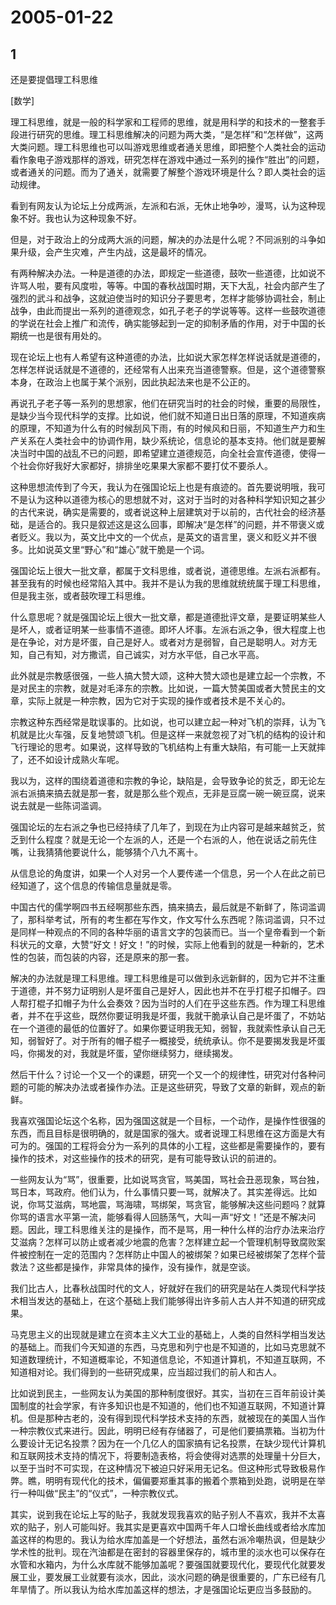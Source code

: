 # 2005-01-22

## 1

还是要提倡理工科思维 

[数学]

理工科思维，就是一般的科学家和工程师的思维，就是用科学的和技术的一整套手段进行研究的思维。理工科思维解决的问题为两大类，“是怎样”和“怎样做”，这两大类问题。理工科思维也可以叫游戏思维或者通关思维，即把整个人类社会的运动看作象电子游戏那样的游戏，研究怎样在游戏中通过一系列的操作“胜出”的问题，或者通关的问题。而为了通关，就需要了解整个游戏环境是什么？即人类社会的运动规律。 

看到有网友认为论坛上分成两派，左派和右派，无休止地争吵，漫骂，认为这种现象不好。我也认为这种现象不好。 

但是，对于政治上的分成两大派的问题，解决的办法是什么呢？不同派别的斗争如果升级，会产生灾难，产生内战，这是最坏的情况。 

有两种解决办法。一种是道德的办法，即规定一些道德，鼓吹一些道德，比如说不许骂人啦，要有风度啦，等等。中国的春秋战国时期，天下大乱，社会内部产生了强烈的武斗和战争，这就迫使当时的知识分子要思考，怎样才能够协调社会，制止战争，由此而提出一系列的道德观念，如孔子老子的学说等等。这样一些鼓吹道德的学说在社会上推广和流传，确实能够起到一定的抑制矛盾的作用，对于中国的长期统一也是很有用处的。 

现在论坛上也有人希望有这种道德的办法，比如说大家怎样怎样说话就是道德的，怎样怎样说话就是不道德的，还经常有人出来充当道德警察。但是，这个道德警察本身，在政治上也属于某个派别，因此执起法来也是不公正的。 

再说孔子老子等一系列的思想家，他们在研究当时的社会的时候，重要的局限性，是缺少当今现代科学的支撑。比如说，他们就不知道日出日落的原理，不知道疾病的原理，不知道为什么有的时候刮风下雨，有的时候风和日丽，不知道生产力和生产关系在人类社会中的协调作用，缺少系统论，信息论的基本支持。他们就是要解决当时中国的战乱不已的问题，即希望建立道德规范，向全社会宣传道德，使得一个社会你好我好大家都好，排排坐吃果果大家都不要打仗不要杀人。 

这种思想流传到了今天，我认为在强国论坛上也是有痕迹的。首先要说明哦，我可不是认为这种以道德为核心的思想就不对，这对于当时的对各种科学知识知之甚少的古代来说，确实是需要的，或者说这种上层建筑对于以前的，古代社会的经济基础，是适合的。我只是叙述这是这么回事，即解决“是怎样”的问题，并不带褒义或者贬义。我以为，英文比中文的一个优点，是英文的语言里，褒义和贬义并不很多。比如说英文里“野心”和“雄心”就干脆是一个词。 

强国论坛上很大一批文章，都属于文科思维，或者说，道德思维。左派右派都有。甚至我有的时候也经常陷入其中。我并不是认为我的思维就统统属于理工科思维，但是我主张，或者鼓吹理工科思维。 

什么意思呢？就是强国论坛上很大一批文章，都是道德批评文章，是要证明某些人是坏人，或者证明某一些事情不道德。即坏人坏事。左派右派之争，很大程度上也是在争论，对方是坏蛋，自己是好人。或者对方是弱智，自己是聪明人。对方无知，自己有知，对方撒谎，自己诚实，对方水平低，自己水平高。 

此外就是宗教感很强，一些人搞大赞大颂，这种大赞大颂也是建立起一个宗教，不是对民主的宗教，就是对毛泽东的宗教。比如说，一篇大赞美国或者大赞民主的文章，实际上就是一种宗教，因为它对于实现的操作或者技术是不关心的。 

宗教这种东西经常是耽误事的。比如说，也可以建立起一种对飞机的崇拜，认为飞机就是比火车强，反复地赞颂飞机。但是这样一来就忽视了对飞机的结构的设计和飞行理论的思考。如果说，这样导致的飞机结构上有重大缺陷，有可能一上天就摔了，还不如设计成熟火车呢。 

我以为，这样的围绕着道德和宗教的争论，缺陷是，会导致争论的贫乏，即无论左派右派搞来搞去就是那一套，就是那么些个观点，无非是豆腐一碗一碗豆腐，说来说去就是一些陈词滥调。 

强国论坛的左右派之争也已经持续了几年了，到现在为止内容可是越来越贫乏，贫乏到什么程度？就是无论一个左派的人，还是一个右派的人，他在说话之前先住嘴，让我猜猜他要说什么，能够猜个八九不离十。 

从信息论的角度讲，如果一个人对另一个人要传递一个信息，另一个人在此之前已经知道了，这个信息的传输信息量就是零。 

中国古代的儒学啊四书五经啊那些东西，搞来搞去，最后就是不新鲜了，陈词滥调了，那科举考试，所有的考生都在写作文，作文写什么东西呢？陈词滥调，只不过是同样一种观点的不同的各种华丽的语言文字的包装而已。当一个皇帝看到一个新科状元的文章，大赞“好文！好文！”的时候，实际上他看到的就是一种新的，艺术性的包装，而包装的内容，还是原来的那一套。 

解决的办法就是理工科思维。理工科思维是可以做到永远新鲜的，因为它并不注重于道德，并不努力证明别人是坏蛋自己是好人，因此也并不在乎打棍子扣帽子。四人帮打棍子扣帽子为什么会奏效？因为当时的人们在乎这些东西。作为理工科思维者，并不在乎这些，既然你要证明我是坏蛋，我就干脆承认自己是坏蛋了，不妨站在一个道德的最低的位置好了。如果你要证明我无知，弱智，我就索性承认自己无知，弱智好了。对于所有的帽子棍子一概接受，统统承认。你不是要揭发我是坏蛋吗，你揭发的对，我就是坏蛋，望你继续努力，继续揭发。 

然后干什么？讨论一个又一个的课题，研究一个又一个的规律性，研究对付各种问题的可能的解决办法或者操作办法。正是这些研究，导致了文章的新鲜，观点的新鲜。 

我喜欢强国论坛这个名称，因为强国这就是一个目标，一个动作，是操作性很强的东西，而且目标是很明确的，就是国家的强大。或者说理工科思维在这方面是大有可为的。强国的工程将会分为一系列的具体的小工程，这些都是需要操作的，要有操作的技术，对这些操作的技术的研究，是有可能导致认识的前进的。 

一些网友认为“骂”，很重要，比如说骂贪官，骂美国，骂社会丑恶现象，骂台独，骂日本，骂政府。他们认为，什么事情只要一骂，就解决了。其实差得远。比如说，你骂艾滋病，骂地震，骂海啸，骂绑架，骂贪官，能够解决这些问题吗？就算你骂的语言水平第一流，能够看得人回肠荡气，大叫一声“好文！”还是不解决问题。因此，理工科思维关注的是操作，而不是骂，用一种什么样的治疗办法来治疗艾滋病？怎样可以防止或者减少地震的危害？怎样建立起一个管理机制导致腐败案件被控制在一定的范围内？怎样防止中国人的被绑架？如果已经被绑架了怎样个营救法？这些都是操作，非常具体的操作，没有操作，就是空谈。 

我们比古人，比春秋战国时代的文人，好就好在我们的研究是站在人类现代科学技术相当发达的基础上，在这个基础上我们能够得出许多前人古人并不知道的研究成果。 

马克思主义的出现就是建立在资本主义大工业的基础上，人类的自然科学相当发达的基础上。而我们今天知道的东西，马克思和列宁也是不知道的，比如马克思就不知道数理统计，不知道概率论，不知道信息论，不知道计算机，不知道互联网，不知道相对论。我们得到的一些研究成果，应当超过我们的前人和古人。 

比如说到民主，一些网友认为美国的那种制度很好。其实，当初在三百年前设计美国制度的社会学家，有许多知识也是不知道的，他们也不知道互联网，不知道计算机。但是那种古老的，没有得到现代科学技术支持的东西，就被现在的美国人当作一种宗教仪式来进行。因此，明明已经有存储器了，可是他们要搞票箱。当初为什么要设计无记名投票？因为在一个几亿人的国家搞有记名投票，在缺少现代计算机和互联网技术支持的情况下，将要制造表格，将会使得对选票的处理量十分巨大，以至于当时不可实现，在这种情况下被迫只好采用无记名。但这种形式导致极易作弊。瞧，明明有现代化的技术，偏偏要郑重其事的搬着个票箱到处跑，说明是在举行一种叫做“民主”的“仪式”，一种宗教仪式。 

其实，说到我在论坛上写的贴子，我就发现我喜欢的贴子别人不喜欢，我并不太喜欢的贴子，别人可能叫好。我其实是更喜欢中国两千年人口增长曲线或者给水库加盖这样的构思的。我认为给水库加盖是一个好想法，虽然右派冷嘲热讽，但是缺少学术性的批判。现在汽油都是在密封的容器里保存的，城市里的淡水也可以保存在水管和水箱内，为什么水库就不能够加盖呢？要强国就要现代化，要现代化就要发展工业，要发展工业就要有淡水，因此，淡水问题的确是很重要的，广东已经有几年旱情了。所以我认为给水库加盖这样的想法，才是强国论坛更应当多鼓励的。  

